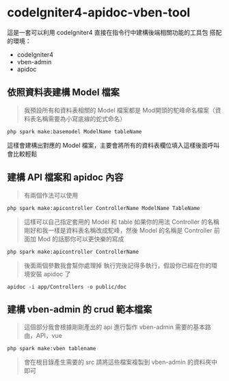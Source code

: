 # codeIgniter4-apidoc-vben-tool
這是一套可以利用 codeIgniter4 直接在指令行中建構後端相關功能的工具包
搭配的環境：
- codeIgniter4
- vben-admin
- apidoc

## 依照資料表建構 Model 檔案
> 我預設所有和資料表相關的 Model 檔案都是 Mod開頭的駝峰命名檔案（資料表名稱需要為小寫底線的蛇式命名）
```
php spark make:basemodel ModelName tableName
```
這樣會建構出對應的 Model 檔案，主要會將所有的資料表欄位填入這樣後面呼叫會比較輕鬆

## 建構 API 檔案和 apidoc 內容
> 有兩個作法可以使用
```
php spark make:apicontroller ControllerName ModelName TableName
```
> 這樣可以自己指定套用的 Model 和 table
> 如果你的用法 Controller 的名稱剛好和我一樣是資料表名稱改成駝峰，然後 Model 的名稱是 Controller 前面加 Mod 的話那你可以更快樂的寫成
```
php spark make:apicontroller ControllerName
```
> 後面兩個參數我會幫你處理掉
> 執行完後記得多執行，假設你已經在你的環境安裝 apidoc 了
```
apidoc -i app/Controllers -o public/doc
```

## 建構 vben-admin 的 crud 範本檔案
> 這個部分我會根據剛剛產出的 api 進行製作 vben-admin 需要的基本路由，API，vue
```
php spark make:vben tablename   
```
> 會在根目錄產生需要的 src 請將這些檔案複製到 vben-admin 的資料夾中即可

